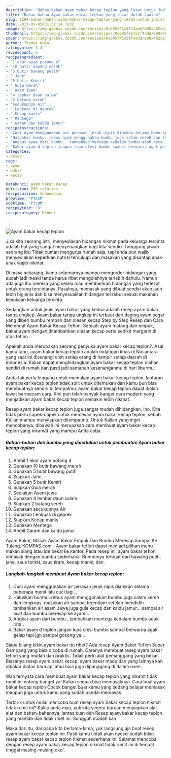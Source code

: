 ```yaml
---
description: "Bahan-bahan Ayam bakar kecap teplon yang lezat Untuk Jualan"
title: "Bahan-bahan Ayam bakar kecap teplon yang lezat Untuk Jualan"
slug: 1204-bahan-bahan-ayam-bakar-kecap-teplon-yang-lezat-untuk-jualan
date: 2021-05-05T01:32:14.783Z
image: https://img-global.cpcdn.com/recipes/8c695f41c51f4add/680x482cq70/ayam-bakar-kecap-teplon-foto-resep-utama.jpg
thumbnail: https://img-global.cpcdn.com/recipes/8c695f41c51f4add/680x482cq70/ayam-bakar-kecap-teplon-foto-resep-utama.jpg
cover: https://img-global.cpcdn.com/recipes/8c695f41c51f4add/680x482cq70/ayam-bakar-kecap-teplon-foto-resep-utama.jpg
author: Thomas Owen
ratingvalue: 3.4
reviewcount: 6
recipeingredient:
- "1 ekor ayam potong 4"
- "10 butir bawang merah"
- "5 butir bawang putih"
- " Jahe"
- "5 butir Kemiri"
- " Gula merah"
- " Asem jawa"
- "4 lembar daun salam"
- "2 batang sereh"
- "secukupnya Air"
- " Lenkuas di geprek"
- " Kecap manis"
- " Mentega"
- " Garam dan kaldu jamur"
recipeinstructions:
- "Cuci ayam menggunakan air perasan jeruk nipis diamkan selama beberapa menit lalu cuci lagi..."
- "Haluskan bumbu..rebus ayam menggunakan bumbu juga salam sereh dan lengkuas..masukan air sampai terendam setelah mendidih tambahkan air asam Jawa juga gula kecap dan kaldu jamur... sampai air asat dan bumbu meresap ke ayam..."
- "Angkat ayam dari bumbu...tambahkan mentega kedalam bumbu aduk rata.."
- "Bakar ayam d teplon jangan lupa olesi bumbu sampai berwarna agak gelap tapi jgn sampai gosong ya..."
categories:
- Resep
tags:
- ayam
- bakar
- kecap

katakunci: ayam bakar kecap 
nutrition: 285 calories
recipecuisine: Indonesian
preptime: "PT25M"
cooktime: "PT39M"
recipeyield: "3"
recipecategory: Dinner

---
```



![Ayam bakar kecap teplon](https://img-global.cpcdn.com/recipes/8c695f41c51f4add/680x482cq70/ayam-bakar-kecap-teplon-foto-resep-utama.jpg)

Jika kita seorang istri, menyediakan hidangan nikmat pada keluarga tercinta adalah hal yang sangat menyenangkan bagi kita sendiri. Tanggung jawab seorang ibu Tidak cuman mengurus rumah saja, tapi anda pun wajib menyediakan keperluan nutrisi tercukupi dan masakan yang disantap anak-anak wajib nikmat.

Di masa  sekarang, kamu sebenarnya mampu mengorder hidangan yang sudah jadi meski tanpa harus ribet mengolahnya terlebih dahulu. Namun ada juga lho mereka yang selalu mau memberikan hidangan yang terlezat untuk orang tercintanya. Pasalnya, memasak yang dibuat sendiri akan jauh lebih higienis dan bisa menyesuaikan hidangan tersebut sesuai makanan kesukaan keluarga tercinta. 

Sedangkan untuk jenis ayam bakar yang kedua adalah resep ayam bakar tanpa ungkep. Ayam bakar tanpa ungkep ini terbuat dari daging ayam segar yang diberi bumbu rempah dan olesan kecap Step by Step Resep dan Cara Membuat Ayam Bakar Kecap Teflon. Setelah ayam matang dan empuk, bakar ayam dengan ditambahkan olesan kecap serta sedikit margarin di atas teflon.

Apakah anda merupakan seorang penyuka ayam bakar kecap teplon?. Asal kamu tahu, ayam bakar kecap teplon adalah hidangan khas di Nusantara yang saat ini disenangi oleh setiap orang di hampir setiap daerah di Indonesia. Kalian dapat menghidangkan ayam bakar kecap teplon olahan sendiri di rumah dan pasti jadi santapan kesenanganmu di hari liburmu.

Anda tak perlu bingung untuk memakan ayam bakar kecap teplon, lantaran ayam bakar kecap teplon tidak sulit untuk ditemukan dan kamu pun bisa membuatnya sendiri di tempatmu. ayam bakar kecap teplon dapat diolah lewat bermacam cara. Kini pun telah banyak banget cara modern yang menjadikan ayam bakar kecap teplon semakin lebih nikmat.

Resep ayam bakar kecap teplon juga sangat mudah dihidangkan, lho. Kita tidak perlu capek-capek untuk memesan ayam bakar kecap teplon, sebab Kalian mampu menyiapkan ditempatmu. Untuk Kalian yang ingin mencobanya, dibawah ini merupakan cara membuat ayam bakar kecap teplon yang nikamat yang mampu Anda coba.

<!--inarticleads1-->

##### Bahan-bahan dan bumbu yang diperlukan untuk pembuatan Ayam bakar kecap teplon:

1. Ambil 1 ekor ayam potong 4
1. Gunakan 10 butir bawang merah
1. Gunakan 5 butir bawang putih
1. Siapkan  Jahe
1. Gunakan 5 butir Kemiri
1. Siapkan  Gula merah
1. Sediakan  Asem jawa
1. Gunakan 4 lembar daun salam
1. Siapkan 2 batang sereh
1. Gunakan secukupnya Air
1. Gunakan  Lenkuas di geprek
1. Siapkan  Kecap manis
1. Gunakan  Mentega
1. Ambil  Garam dan kaldu jamur


Ayam Bakar, Masak Ayam Bakar Empuk Dan Bumbu Meresap Sampai Ke Tulang. KOMPAS.com - Ayam bakar teflon dapat menjadi pilihan menu makan siang atau ide bekal ke kantor. Pada resep ini, ayam bakar teflon dimasak dengan bumbu sederhana. Bumbunya terbuat dari bawang putih, jahe, saus tomat, saus tiram, kecap manis, dan. 

<!--inarticleads2-->

##### Langkah-langkah membuat Ayam bakar kecap teplon:

1. Cuci ayam menggunakan air perasan jeruk nipis diamkan selama beberapa menit lalu cuci lagi...
1. Haluskan bumbu..rebus ayam menggunakan bumbu juga salam sereh dan lengkuas..masukan air sampai terendam setelah mendidih tambahkan air asam Jawa juga gula kecap dan kaldu jamur... sampai air asat dan bumbu meresap ke ayam...
1. Angkat ayam dari bumbu...tambahkan mentega kedalam bumbu aduk rata..
1. Bakar ayam d teplon jangan lupa olesi bumbu sampai berwarna agak gelap tapi jgn sampai gosong ya...


Siapa bilang bikin ayam bakar itu ribet? Ada resep Ayam Bakar Teflon Super Gampang yang bisa dicoba di rumah. Caranya membuat resep ayam bakar teflon yang mudah dan praktis. Tidak perlu alat pemanggang yang besar. Biasanya resep ayam bakar kecap, ayam bakar madu dan yang lainnya kan dibakar diatas bara api atau bisa juga dipanggang di dalam oven. 

Wah ternyata cara membuat ayam bakar kecap teplon yang nikamt tidak rumit ini enteng banget ya! Kalian semua bisa memasaknya. Cara buat ayam bakar kecap teplon Cocok banget buat kamu yang sedang belajar memasak maupun juga untuk kamu yang sudah pandai memasak.

Tertarik untuk mulai mencoba buat resep ayam bakar kecap teplon nikmat tidak rumit ini? Kalau anda mau, yuk kita segera buruan menyiapkan alat-alat dan bahan-bahannya, lantas buat deh Resep ayam bakar kecap teplon yang mantab dan tidak ribet ini. Sungguh mudah kan. 

Maka dari itu, daripada kita berlama-lama, yuk langsung aja buat resep ayam bakar kecap teplon ini. Pasti kamu tiidak akan nyesel sudah bikin resep ayam bakar kecap teplon nikmat sederhana ini! Selamat mencoba dengan resep ayam bakar kecap teplon nikmat tidak rumit ini di tempat tinggal masing-masing,oke!.


